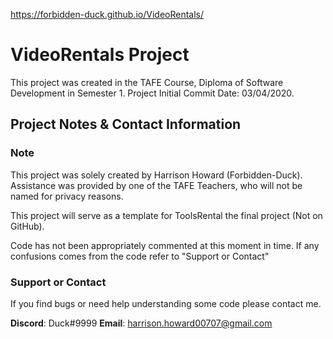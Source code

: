 <https://forbidden-duck.github.io/VideoRentals/>
# VideoRentals Project

This project was created in the TAFE Course, Diploma of Software Development in Semester 1.
Project Initial Commit Date: 03/04/2020.

## Project Notes & Contact Information

### Note

This project was solely created by Harrison Howard (Forbidden-Duck).
Assistance was provided by one of the TAFE Teachers, who will not be named for privacy reasons.

This project will serve as a template for ToolsRental the final project (Not on GitHub).

Code has not been appropriately commented at this moment in time. If any confusions comes from the code refer to "Support or Contact"

### Support or Contact

If you find bugs or need help understanding some code please contact me.

**Discord**: Duck#9999
**Email**: harrison.howard00707@gmail.com
